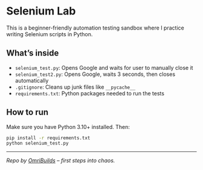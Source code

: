 # Selenium Lab

This is a beginner-friendly automation testing sandbox where I practice writing Selenium scripts in Python.

## What’s inside

- `selenium_test.py`: Opens Google and waits for user to manually close it
- `selenium_test2.py`: Opens Google, waits 3 seconds, then closes automatically
- `.gitignore`: Cleans up junk files like `__pycache__`
- `requirements.txt`: Python packages needed to run the tests

## How to run

Make sure you have Python 3.10+ installed. Then:

```bash
pip install -r requirements.txt
python selenium_test.py
```

---

_Repo by [OmriBuilds](https://github.com/OmriBuilds) – first steps into chaos._
